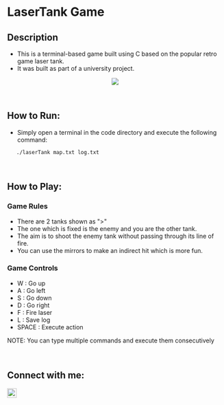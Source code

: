 # LaserTank Game

## Description
- This is a terminal-based game built using C based on the popular retro game laser tank.
- It was built as part of a university project.

<div align="center">
    <img src="https://i.imgur.com/ATP6YyK.png">
    <span style="display:table-cell;height:30px;"></span>
</div>

## How to Run:
- Simply open a terminal in the code directory and execute the following command:
````
   ./laserTank map.txt log.txt
````

<br/>

## How to Play:
### Game Rules
- There are 2 tanks shown as ">"
- The one which is fixed is the enemy and you are the other tank.
- The aim is to shoot the enemy tank without passing through its line of fire.
- You can use the mirrors to make an indirect hit which is more fun.

### Game Controls
- W : Go up
- A : Go left
- S : Go down
- D : Go right
- F : Fire laser
- L : Save log
- SPACE : Execute action

NOTE: You can type multiple commands and execute them consecutively

<br/>

## Connect with me:
[<img align="left" alt="LinkedIn.com" width="22px" src="https://i.imgur.com/FDQIUtd.jpg" style="padding-right:10px;"/>][website]

[website]: https://www.linkedin.com/in/amaan-seetal/
